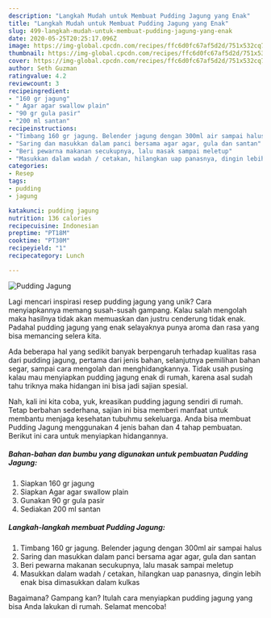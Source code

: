 ```yaml
---
description: "Langkah Mudah untuk Membuat Pudding Jagung yang Enak"
title: "Langkah Mudah untuk Membuat Pudding Jagung yang Enak"
slug: 499-langkah-mudah-untuk-membuat-pudding-jagung-yang-enak
date: 2020-05-25T20:25:17.096Z
image: https://img-global.cpcdn.com/recipes/ffc6d0fc67af5d2d/751x532cq70/pudding-jagung-foto-resep-utama.jpg
thumbnail: https://img-global.cpcdn.com/recipes/ffc6d0fc67af5d2d/751x532cq70/pudding-jagung-foto-resep-utama.jpg
cover: https://img-global.cpcdn.com/recipes/ffc6d0fc67af5d2d/751x532cq70/pudding-jagung-foto-resep-utama.jpg
author: Seth Guzman
ratingvalue: 4.2
reviewcount: 3
recipeingredient:
- "160 gr jagung"
- " Agar agar swallow plain"
- "90 gr gula pasir"
- "200 ml santan"
recipeinstructions:
- "Timbang 160 gr jagung. Belender jagung dengan 300ml air sampai halus"
- "Saring dan masukkan dalam panci bersama agar agar, gula dan santan"
- "Beri pewarna makanan secukupnya, lalu masak sampai meletup"
- "Masukkan dalam wadah / cetakan, hilangkan uap panasnya, dingin lebih enak bisa dimasukkan dalam kulkas"
categories:
- Resep
tags:
- pudding
- jagung

katakunci: pudding jagung 
nutrition: 136 calories
recipecuisine: Indonesian
preptime: "PT18M"
cooktime: "PT30M"
recipeyield: "1"
recipecategory: Lunch

---
```



![Pudding Jagung](https://img-global.cpcdn.com/recipes/ffc6d0fc67af5d2d/751x532cq70/pudding-jagung-foto-resep-utama.jpg)

Lagi mencari inspirasi resep pudding jagung yang unik? Cara menyiapkannya memang susah-susah gampang. Kalau salah mengolah maka hasilnya tidak akan memuaskan dan justru cenderung tidak enak. Padahal pudding jagung yang enak selayaknya punya aroma dan rasa yang bisa memancing selera kita.

Ada beberapa hal yang sedikit banyak berpengaruh terhadap kualitas rasa dari pudding jagung, pertama dari jenis bahan, selanjutnya pemilihan bahan segar, sampai cara mengolah dan menghidangkannya. Tidak usah pusing kalau mau menyiapkan pudding jagung enak di rumah, karena asal sudah tahu triknya maka hidangan ini bisa jadi sajian spesial.




Nah, kali ini kita coba, yuk, kreasikan pudding jagung sendiri di rumah. Tetap berbahan sederhana, sajian ini bisa memberi manfaat untuk membantu menjaga kesehatan tubuhmu sekeluarga. Anda bisa membuat Pudding Jagung menggunakan 4 jenis bahan dan 4 tahap pembuatan. Berikut ini cara untuk menyiapkan hidangannya.

<!--inarticleads1-->

##### Bahan-bahan dan bumbu yang digunakan untuk pembuatan Pudding Jagung:

1. Siapkan 160 gr jagung
1. Siapkan  Agar agar swallow plain
1. Gunakan 90 gr gula pasir
1. Sediakan 200 ml santan




<!--inarticleads2-->

##### Langkah-langkah membuat Pudding Jagung:

1. Timbang 160 gr jagung. Belender jagung dengan 300ml air sampai halus
1. Saring dan masukkan dalam panci bersama agar agar, gula dan santan
1. Beri pewarna makanan secukupnya, lalu masak sampai meletup
1. Masukkan dalam wadah / cetakan, hilangkan uap panasnya, dingin lebih enak bisa dimasukkan dalam kulkas




Bagaimana? Gampang kan? Itulah cara menyiapkan pudding jagung yang bisa Anda lakukan di rumah. Selamat mencoba!
